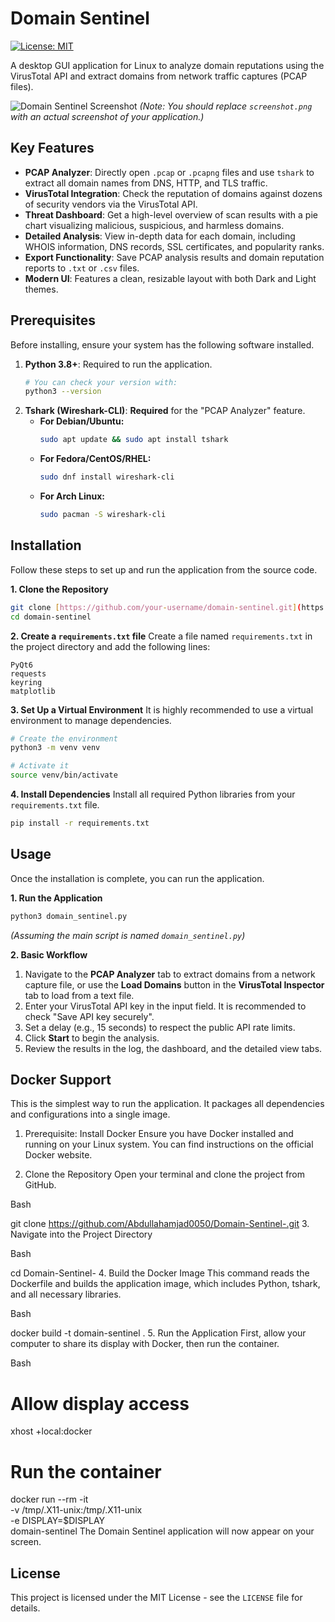 # Domain Sentinel

[![License: MIT](https://img.shields.io/badge/License-MIT-yellow.svg)](https://opensource.org/licenses/MIT)

A desktop GUI application for Linux to analyze domain reputations using the VirusTotal API and extract domains from network traffic captures (PCAP files).

![Domain Sentinel Screenshot](screenshot.png)
*(Note: You should replace `screenshot.png` with an actual screenshot of your application.)*

## Key Features

* **PCAP Analyzer**: Directly open `.pcap` or `.pcapng` files and use `tshark` to extract all domain names from DNS, HTTP, and TLS traffic.
* **VirusTotal Integration**: Check the reputation of domains against dozens of security vendors via the VirusTotal API.
* **Threat Dashboard**: Get a high-level overview of scan results with a pie chart visualizing malicious, suspicious, and harmless domains.
* **Detailed Analysis**: View in-depth data for each domain, including WHOIS information, DNS records, SSL certificates, and popularity ranks.
* **Export Functionality**: Save PCAP analysis results and domain reputation reports to `.txt` or `.csv` files.
* **Modern UI**: Features a clean, resizable layout with both Dark and Light themes.

## Prerequisites

Before installing, ensure your system has the following software installed.

1.  **Python 3.8+**: Required to run the application.
    ```bash
    # You can check your version with:
    python3 --version
    ```
2.  **Tshark (Wireshark-CLI)**: **Required** for the "PCAP Analyzer" feature.
    * **For Debian/Ubuntu:**
        ```bash
        sudo apt update && sudo apt install tshark
        ```
    * **For Fedora/CentOS/RHEL:**
        ```bash
        sudo dnf install wireshark-cli
        ```
    * **For Arch Linux:**
        ```bash
        sudo pacman -S wireshark-cli
        ```

## Installation

Follow these steps to set up and run the application from the source code.

**1. Clone the Repository**
```bash
git clone [https://github.com/your-username/domain-sentinel.git](https://github.com/your-username/domain-sentinel.git)
cd domain-sentinel
```

**2. Create a `requirements.txt` file**
Create a file named `requirements.txt` in the project directory and add the following lines:
```
PyQt6
requests
keyring
matplotlib
```

**3. Set Up a Virtual Environment**
It is highly recommended to use a virtual environment to manage dependencies.
```bash
# Create the environment
python3 -m venv venv

# Activate it
source venv/bin/activate
```

**4. Install Dependencies**
Install all required Python libraries from your `requirements.txt` file.
```bash
pip install -r requirements.txt
```

## Usage

Once the installation is complete, you can run the application.

**1. Run the Application**
```bash
python3 domain_sentinel.py
```
*(Assuming the main script is named `domain_sentinel.py`)*

**2. Basic Workflow**
1.  Navigate to the **PCAP Analyzer** tab to extract domains from a network capture file, or use the **Load Domains** button in the **VirusTotal Inspector** tab to load from a text file.
2.  Enter your VirusTotal API key in the input field. It is recommended to check "Save API key securely".
3.  Set a delay (e.g., 15 seconds) to respect the public API rate limits.
4.  Click **Start** to begin the analysis.
5.  Review the results in the log, the dashboard, and the detailed view tabs.

## Docker Support

This is the simplest way to run the application. It packages all dependencies and configurations into a single image.

1. Prerequisite: Install Docker Ensure you have Docker installed and running on your Linux system. You can find instructions on the official Docker website.

2. Clone the Repository Open your terminal and clone the project from GitHub.

Bash

git clone https://github.com/Abdullahamjad0050/Domain-Sentinel-.git
3. Navigate into the Project Directory

Bash

cd Domain-Sentinel-
4. Build the Docker Image This command reads the Dockerfile and builds the application image, which includes Python, tshark, and all necessary libraries.

Bash

docker build -t domain-sentinel .
5. Run the Application First, allow your computer to share its display with Docker, then run the container.

Bash

# Allow display access
xhost +local:docker

# Run the container
docker run --rm -it \
    -v /tmp/.X11-unix:/tmp/.X11-unix \
    -e DISPLAY=$DISPLAY \
    domain-sentinel
The Domain Sentinel application will now appear on your screen.
## License

This project is licensed under the MIT License - see the `LICENSE` file for details.
